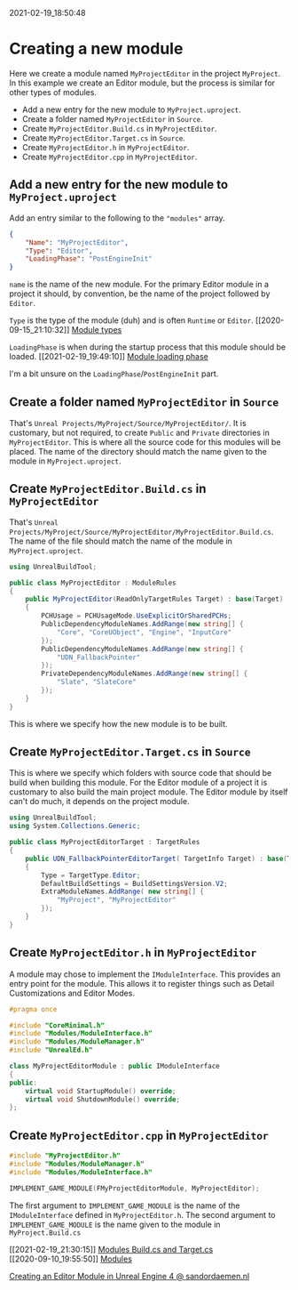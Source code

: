 2021-02-19_18:50:48

# Creating a new module
Here we create a module named `MyProjectEditor` in the project `MyProject`.
In this example we create an Editor module, but the process is similar for other types of modules.

- Add a new entry for the new module to `MyProject.uproject`.
- Create a folder named `MyProjectEditor` in `Source`.
- Create `MyProjectEditor.Build.cs` in `MyProjectEditor`.
- Create `MyProjectEditor.Target.cs` in `Source`.
- Create `MyProjectEditor.h` in `MyProjectEditor`.
- Create `MyProjectEditor.cpp` in `MyProjectEditor`.


## Add a new entry for the new module to `MyProject.uproject`

Add an entry similar to the following to the `"modules"` array.
```json
{
	"Name": "MyProjectEditor",
	"Type": "Editor",
	"LoadingPhase": "PostEngineInit"
}
```
`name` is the name of the new module.
For the primary Editor module in a project it should, by convention, be the name of the project followed by `Editor`.

`Type` is the type of the module (duh) and is often `Runtime` or `Editor`.
[[2020-09-15_21:10:32]] [Module types](./Module%20types.md)  

`LoadingPhase` is when during the startup process that this module should be loaded.
[[2021-02-19_19:49:10]] [Module loading phase](./Module%20loading%20phase.md)  

I'm a bit unsure on the `LoadingPhase`/`PostEngineInit` part.


## Create a folder named `MyProjectEditor` in `Source`

That's `Unreal Projects/MyProject/Source/MyProjectEditor/`.
It is customary, but not required, to create `Public` and `Private` directories in `MyProjectEditor`.
This is where all the source code for this modules will be placed.
The name of the directory should match the name given to the module in `MyProject.uproject`.

## Create `MyProjectEditor.Build.cs` in `MyProjectEditor`

That's `Unreal Projects/MyProject/Source/MyProjectEditor/MyProjectEditor.Build.cs`.
The name of the file should match the name of the module in `MyProject.uproject`.

```csharp
using UnrealBuildTool;

public class MyProjectEditor : ModuleRules
{
	public MyProjectEditor(ReadOnlyTargetRules Target) : base(Target)
	{
		PCHUsage = PCHUsageMode.UseExplicitOrSharedPCHs;
		PublicDependencyModuleNames.AddRange(new string[] {
			"Core", "CoreUObject", "Engine", "InputCore"
		});
		PublicDependencyModuleNames.AddRange(new string[] {
			"UDN_FallbackPointer"
		});
		PrivateDependencyModuleNames.AddRange(new string[] {
            "Slate", "SlateCore"
        });
	}
}
```

This is where we specify how the new module is to be built.


## Create `MyProjectEditor.Target.cs` in `Source`

This is where we specify which folders with source code that should be build when building this module.
For the Editor module of a project it is customary to also build the main project module.
The Editor module by itself can't do much, it depends on the project module.

```csharp
using UnrealBuildTool;
using System.Collections.Generic;

public class MyProjectEditorTarget : TargetRules
{
	public UDN_FallbackPointerEditorTarget( TargetInfo Target) : base(Target)
	{
		Type = TargetType.Editor;
		DefaultBuildSettings = BuildSettingsVersion.V2;
		ExtraModuleNames.AddRange( new string[] {
            "MyProject", "MyProjectEditor"
        });
	}
}
```

## Create `MyProjectEditor.h` in `MyProjectEditor`

A module may chose to implement the `IModuleInterface`.
This provides an entry point for the module.
This allows it to register things such as Detail Customizations and Editor Modes.

```cpp
#pragma once

#include "CoreMinimal.h"
#include "Modules/ModuleInterface.h"
#include "Modules/ModuleManager.h"
#include "UnrealEd.h"

class MyProjectEditorModule : public IModuleInterface
{
public:
	virtual void StartupModule() override;
	virtual void ShutdownModule() override;
};
```

## Create `MyProjectEditor.cpp` in `MyProjectEditor`

```cpp
#include "MyProjectEditor.h"
#include "Modules/ModuleManager.h"
#include "Modules/ModuleInterface.h"

IMPLEMENT_GAME_MODULE(FMyProjectEditorModule, MyProjectEditor);
```
The first argument to `IMPLEMENT_GAME_MODULE` is the name of the `IModuleInterface` defined in `MyProjectEditor.h`.
The second argument to `IMPLEMENT_GAME_MODULE` is the name given to the module in `MyProject.Build.cs`


[[2021-02-19_21:30:15]] [Modules Build.cs and Target.cs](./Modules%20Build.cs%20and%20Target.cs.md)  
[[2020-09-10_19:55:50]] [Modules](./Modules.md)  

[Creating an Editor Module in Unreal Engine 4 @ sandordaemen.nl](https://sandordaemen.nl/blog/creating-an-editor-module-in-unreal-engine-4/)